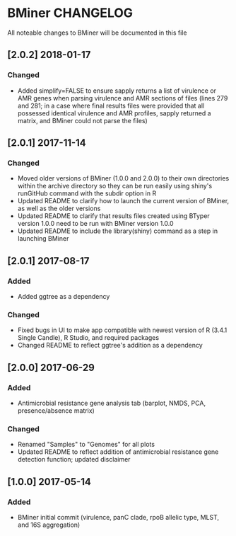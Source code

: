 # BMiner CHANGELOG

All noteable changes to BMiner will be documented in this file

## [2.0.2] 2018-01-17
### Changed
- Added simplify=FALSE to ensure sapply returns a list of virulence or AMR genes when parsing virulence and AMR sections of files (lines 279 and 281; in a case where final results files were provided that all possessed identical virulence and AMR profiles, sapply returned a matrix, and BMiner could not parse the files)

## [2.0.1] 2017-11-14
### Changed
- Moved older versions of BMiner (1.0.0 and 2.0.0) to their own directories within the archive directory so they can be run easily using shiny's runGitHub command with the subdir option in R 
- Updated README to clarify how to launch the current version of BMiner, as well as the older versions
- Updated README to clarify that results files created using BTyper version 1.0.0 need to be run with BMiner version 1.0.0
- Updated README to include the library(shiny) command as a step in launching BMiner

## [2.0.1] 2017-08-17
### Added
- Added ggtree as a dependency

### Changed
- Fixed bugs in UI to make app compatible with newest version of R (3.4.1 Single Candle), R Studio, and required packages
- Changed README to reflect ggtree's addition as a dependency

## [2.0.0] 2017-06-29

### Added
- Antimicrobial resistance gene analysis tab (barplot, NMDS, PCA, presence/absence matrix) 

### Changed
- Renamed "Samples" to "Genomes" for all plots
- Updated README to reflect addition of antimicrobial resistance gene detection function; updated disclaimer

## [1.0.0] 2017-05-14

### Added
- BMiner initial commit (virulence, panC clade, rpoB allelic type, MLST, and 16S aggregation)
